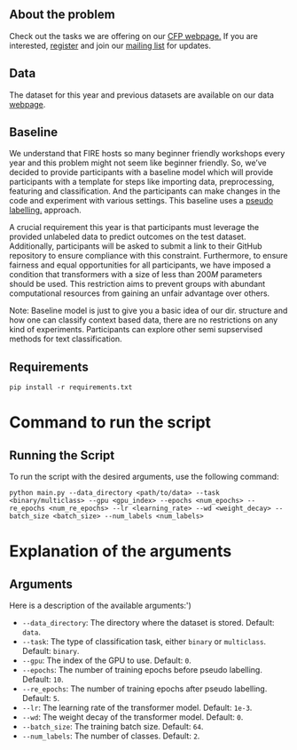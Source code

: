 
## About the problem
Check out the tasks we are offering on our [CFP webpage.]("https://hasocfire.github.io/hasoc/2023/call_for_participation.html")
If you are interested, [register]("https://hasocfire.github.io/hasoc/2023/registration.html") and join our [mailing list]("https://groups.google.com/g/hasoc") for updates.

## Data
The dataset for this year and previous datasets are available on our data [webpage]("https://hasocfire.github.io/hasoc/2023/ichcl.html").

## Baseline
We understand that FIRE hosts so many beginner friendly workshops every year and this problem might not seem like beginner friendly. So, we’ve decided to provide participants with a baseline model which will provide participants with a template for steps like importing data, preprocessing, featuring and classification. And the participants can make changes in the code and experiment with various settings. This baseline uses a [pseudo labelling.](https://www.analyticsvidhya.com/blog/2017/09/pseudo-labelling-semi-supervised-learning-technique/) approach.

A crucial requirement this year is that participants must leverage the provided unlabeled data to predict outcomes on the test dataset. Additionally, participants will be asked to submit a link to their GitHub repository to ensure compliance with this constraint. Furthermore, to ensure fairness and equal opportunities for all participants, we have imposed a condition that transformers with a size of less than $200M$ parameters should be used. This restriction aims to prevent groups with abundant computational resources from gaining an unfair advantage over others.

Note: Baseline model is just to give you a basic idea of our dir. structure and how one can classify context based data, there are no restrictions on any kind of experiments. Participants can explore other semi supservised methods for text classification. 

## Requirements
```
pip install -r requirements.txt
```

# Command to run the script
## Running the Script
To run the script with the desired arguments, use the following command:
```
python main.py --data_directory <path/to/data> --task <binary/multiclass> --gpu <gpu_index> --epochs <num_epochs> --re_epochs <num_re_epochs> --lr <learning_rate> --wd <weight_decay> --batch_size <batch_size> --num_labels <num_labels>
```

# Explanation of the arguments
## Arguments
Here is a description of the available arguments:')
- `--data_directory`: The directory where the dataset is stored. Default: `data`.
- `--task`: The type of classification task, either `binary` or `multiclass`. Default: `binary`.
- `--gpu`: The index of the GPU to use. Default: `0`.
- `--epochs`: The number of training epochs before pseudo labelling. Default: `10`.
- `--re_epochs`: The number of training epochs after pseudo labelling. Default: `5`.
- `--lr`: The learning rate of the transformer model. Default: `1e-3`.
- `--wd`: The weight decay of the transformer model. Default: `0`.
- `--batch_size`: The training batch size. Default: `64`.
- `--num_labels`: The number of classes. Default: `2`.
